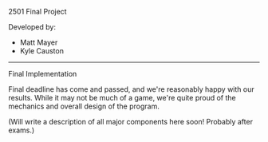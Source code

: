 2501 Final Project

Developed by:
- Matt Mayer
- Kyle Causton

------------------------------------

Final Implementation

Final deadline has come and passed, and we're reasonably happy with our results.
While it may not be much of a game, we're quite proud of the mechanics and overall design of the program.

(Will write a description of all major components here soon! Probably after exams.)
